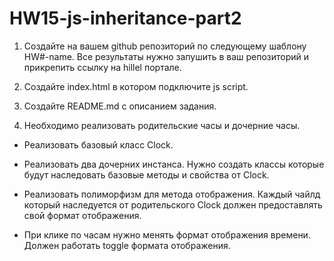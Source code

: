 # HW15-js-inheritance-part2

1. Создайте на вашем github репозиторий по следующему шаблону HW#-name. Все результаты нужно запушить в ваш репозиторий и прикрепить ссылку на hillel портале.

2. Создайте index.html в котором подключите js script.

3. Создайте README.md с описанием задания.

4. Необходимо реализовать родительские часы и дочерние часы.

- Реализовать базовый класс Clock.

- Реализовать два дочерних инстанса. Нужно создать классы которые будут наследовать базовые методы и свойства от Clock.

- Реализовать полиморфизм для метода отображения. Каждый чайлд который наследуется от родительского Clock должен предоставлять свой формат отображения.

- При клике по часам нужно менять формат отображения времени. Должен работать toggle формата отображения.
